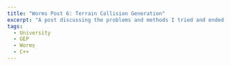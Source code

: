 ```yaml
---
title: "Worms Post 6: Terrain Collision Generation"
excerpt: "A post discussing the problems and methods I tried and ended up using for generating the collision genration"
tags: 
  - University
  - GEP
  - Worms
  - C++
---
```


 